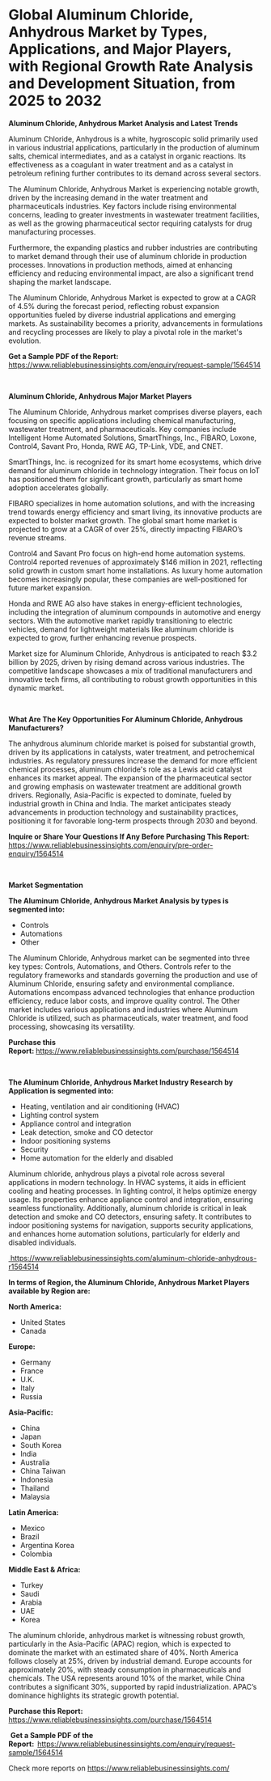 <p><h1>Global Aluminum Chloride, Anhydrous Market by Types, Applications, and Major Players, with Regional Growth Rate Analysis and Development Situation, from 2025 to 2032</h1></p><p><strong>Aluminum Chloride, Anhydrous Market Analysis and Latest Trends</strong></p>
<p><p>Aluminum Chloride, Anhydrous is a white, hygroscopic solid primarily used in various industrial applications, particularly in the production of aluminum salts, chemical intermediates, and as a catalyst in organic reactions. Its effectiveness as a coagulant in water treatment and as a catalyst in petroleum refining further contributes to its demand across several sectors.</p><p>The Aluminum Chloride, Anhydrous Market is experiencing notable growth, driven by the increasing demand in the water treatment and pharmaceuticals industries. Key factors include rising environmental concerns, leading to greater investments in wastewater treatment facilities, as well as the growing pharmaceutical sector requiring catalysts for drug manufacturing processes. </p><p>Furthermore, the expanding plastics and rubber industries are contributing to market demand through their use of aluminum chloride in production processes. Innovations in production methods, aimed at enhancing efficiency and reducing environmental impact, are also a significant trend shaping the market landscape.</p><p>The Aluminum Chloride, Anhydrous Market is expected to grow at a CAGR of 4.5% during the forecast period, reflecting robust expansion opportunities fueled by diverse industrial applications and emerging markets. As sustainability becomes a priority, advancements in formulations and recycling processes are likely to play a pivotal role in the market's evolution.</p></p>
<p><strong>Get a Sample PDF of the Report:&nbsp;</strong> <a href="https://www.reliablebusinessinsights.com/enquiry/request-sample/1564514?utm_campaign=3084&utm_medium=2&utm_source=Github&utm_content=ia&utm_term=23032025&utm_id=aluminum-chloride-anhydrous">https://www.reliablebusinessinsights.com/enquiry/request-sample/1564514</a></p>
<p>&nbsp;</p>
<p><strong>Aluminum Chloride, Anhydrous Major Market Players</strong></p>
<p><p>The Aluminum Chloride, Anhydrous market comprises diverse players, each focusing on specific applications including chemical manufacturing, wastewater treatment, and pharmaceuticals. Key companies include Intelligent Home Automated Solutions, SmartThings, Inc., FIBARO, Loxone, Control4, Savant Pro, Honda, RWE AG, TP-Link, VDE, and CNET.</p><p>SmartThings, Inc. is recognized for its smart home ecosystems, which drive demand for aluminum chloride in technology integration. Their focus on IoT has positioned them for significant growth, particularly as smart home adoption accelerates globally.</p><p>FIBARO specializes in home automation solutions, and with the increasing trend towards energy efficiency and smart living, its innovative products are expected to bolster market growth. The global smart home market is projected to grow at a CAGR of over 25%, directly impacting FIBARO’s revenue streams.</p><p>Control4 and Savant Pro focus on high-end home automation systems. Control4 reported revenues of approximately $146 million in 2021, reflecting solid growth in custom smart home installations. As luxury home automation becomes increasingly popular, these companies are well-positioned for future market expansion.</p><p>Honda and RWE AG also have stakes in energy-efficient technologies, including the integration of aluminum compounds in automotive and energy sectors. With the automotive market rapidly transitioning to electric vehicles, demand for lightweight materials like aluminum chloride is expected to grow, further enhancing revenue prospects.</p><p>Market size for Aluminum Chloride, Anhydrous is anticipated to reach $3.2 billion by 2025, driven by rising demand across various industries. The competitive landscape showcases a mix of traditional manufacturers and innovative tech firms, all contributing to robust growth opportunities in this dynamic market.</p></p>
<p>&nbsp;</p>
<p><strong>What Are The Key Opportunities For Aluminum Chloride, Anhydrous Manufacturers?</strong></p>
<p><p>The anhydrous aluminum chloride market is poised for substantial growth, driven by its applications in catalysts, water treatment, and petrochemical industries. As regulatory pressures increase the demand for more efficient chemical processes, aluminum chloride's role as a Lewis acid catalyst enhances its market appeal. The expansion of the pharmaceutical sector and growing emphasis on wastewater treatment are additional growth drivers. Regionally, Asia-Pacific is expected to dominate, fueled by industrial growth in China and India. The market anticipates steady advancements in production technology and sustainability practices, positioning it for favorable long-term prospects through 2030 and beyond.</p></p>
<p><strong>Inquire or Share Your Questions If Any Before Purchasing This Report:</strong> <a href="https://www.reliablebusinessinsights.com/enquiry/pre-order-enquiry/1564514?utm_campaign=3084&utm_medium=2&utm_source=Github&utm_content=ia&utm_term=23032025&utm_id=aluminum-chloride-anhydrous">https://www.reliablebusinessinsights.com/enquiry/pre-order-enquiry/1564514</a></p>
<p>&nbsp;</p>
<p><strong>Market Segmentation</strong></p>
<p><strong>The Aluminum Chloride, Anhydrous Market Analysis by types is segmented into:</strong></p>
<p><ul><li>Controls</li><li>Automations</li><li>Other</li></ul></p>
<p><p>The Aluminum Chloride, Anhydrous market can be segmented into three key types: Controls, Automations, and Others. Controls refer to the regulatory frameworks and standards governing the production and use of Aluminum Chloride, ensuring safety and environmental compliance. Automations encompass advanced technologies that enhance production efficiency, reduce labor costs, and improve quality control. The Other market includes various applications and industries where Aluminum Chloride is utilized, such as pharmaceuticals, water treatment, and food processing, showcasing its versatility.</p></p>
<p><strong>Purchase this Report:&nbsp;</strong><a href="https://www.reliablebusinessinsights.com/purchase/1564514?utm_campaign=3084&utm_medium=2&utm_source=Github&utm_content=ia&utm_term=23032025&utm_id=aluminum-chloride-anhydrous">https://www.reliablebusinessinsights.com/purchase/1564514</a></p>
<p>&nbsp;</p>
<p><strong>The Aluminum Chloride, Anhydrous Market Industry Research by Application is segmented into:</strong></p>
<p><ul><li>Heating, ventilation and air conditioning (HVAC)</li><li>Lighting control system</li><li>Appliance control and integration</li><li>Leak detection, smoke and CO detector</li><li>Indoor positioning systems</li><li>Security</li><li>Home automation for the elderly and disabled</li></ul></p>
<p><p>Aluminum chloride, anhydrous plays a pivotal role across several applications in modern technology. In HVAC systems, it aids in efficient cooling and heating processes. In lighting control, it helps optimize energy usage. Its properties enhance appliance control and integration, ensuring seamless functionality. Additionally, aluminum chloride is critical in leak detection and smoke and CO detectors, ensuring safety. It contributes to indoor positioning systems for navigation, supports security applications, and enhances home automation solutions, particularly for elderly and disabled individuals.</p></p>
<p><a href="https://www.reliablebusinessinsights.com/aluminum-chloride-anhydrous-r1564514?utm_campaign=3084&utm_medium=2&utm_source=Github&utm_content=ia&utm_term=23032025&utm_id=aluminum-chloride-anhydrous">&nbsp;https://www.reliablebusinessinsights.com/aluminum-chloride-anhydrous-r1564514</a></p>
<p><strong>In terms of Region, the Aluminum Chloride, Anhydrous Market Players available by Region are:</strong></p>
<p>
    <p> <strong> North America: </strong>
        <ul>
            <li>United States</li>
            <li>Canada</li>
        </ul>
        </p> 
    <p> <strong> Europe: </strong>
        <ul>
            <li>Germany</li>
            <li>France</li>
            <li>U.K.</li>
            <li>Italy</li>
            <li>Russia</li>
        </ul>
        </p> 
    <p> <strong> Asia-Pacific: </strong>
        <ul>
            <li>China</li>
            <li>Japan</li>
            <li>South Korea</li>
            <li>India</li>
            <li>Australia</li>
            <li>China Taiwan</li>
            <li>Indonesia</li>
            <li>Thailand</li>
            <li>Malaysia</li>
        </ul>
        </p> 
    <p> <strong> Latin America: </strong>
        <ul>
            <li>Mexico</li>
            <li>Brazil</li>
            <li>Argentina Korea</li>
            <li>Colombia</li>
        </ul>
        </p> 
    <p> <strong> Middle East & Africa: </strong>
        <ul>
            <li>Turkey</li>
            <li>Saudi</li>
            <li>Arabia</li>
            <li>UAE</li>
            <li>Korea</li>
        </ul>
    </p>
    </p>
<p><p>The aluminum chloride, anhydrous market is witnessing robust growth, particularly in the Asia-Pacific (APAC) region, which is expected to dominate the market with an estimated share of 40%. North America follows closely at 25%, driven by industrial demand. Europe accounts for approximately 20%, with steady consumption in pharmaceuticals and chemicals. The USA represents around 10% of the market, while China contributes a significant 30%, supported by rapid industrialization. APAC’s dominance highlights its strategic growth potential.</p></p>
<p><strong>Purchase this Report: </strong><a href="https://www.reliablebusinessinsights.com/purchase/1564514?utm_campaign=3084&utm_medium=2&utm_source=Github&utm_content=ia&utm_term=23032025&utm_id=aluminum-chloride-anhydrous">https://www.reliablebusinessinsights.com/purchase/1564514</a></p>
<p>&nbsp;<strong>Get a Sample PDF of the Report:&nbsp;&nbsp;</strong><a href="https://www.reliablebusinessinsights.com/enquiry/request-sample/1564514?utm_campaign=3084&utm_medium=2&utm_source=Github&utm_content=ia&utm_term=23032025&utm_id=aluminum-chloride-anhydrous">https://www.reliablebusinessinsights.com/enquiry/request-sample/1564514</a></p>
<p><strong></strong></p>
<p>Check more reports on <a href="https://www.reliablebusinessinsights.com/?utm_campaign=3084&utm_medium=2&utm_source=Github&utm_content=ia&utm_term=23032025&utm_id=aluminum-chloride-anhydrous">https://www.reliablebusinessinsights.com/</a></p>